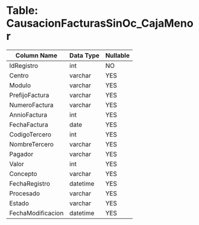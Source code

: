 # Table: CausacionFacturasSinOc_CajaMenor

| Column Name | Data Type | Nullable |
|-------------|-----------|----------|
| IdRegistro | int | NO |
| Centro | varchar | YES |
| Modulo | varchar | YES |
| PrefijoFactura | varchar | YES |
| NumeroFactura | varchar | YES |
| AnnioFactura | int | YES |
| FechaFactura | date | YES |
| CodigoTercero | int | YES |
| NombreTercero | varchar | YES |
| Pagador | varchar | YES |
| Valor | int | YES |
| Concepto | varchar | YES |
| FechaRegistro | datetime | YES |
| Procesado | varchar | YES |
| Estado | varchar | YES |
| FechaModificacion | datetime | YES |
